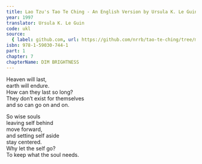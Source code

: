 ```yaml
---
title: Lao Tzu's Tao Te Ching - An English Version by Ursula K. Le Guin
year: 1997
translator: Ursula K. Le Guin
code: ukl
source:
  { label: github.com, url: https://github.com/nrrb/tao-te-ching/tree/master }
isbn: 978-1-59030-744-1
part: 1
chapter: 7
chapterName: DIM BRIGHTNESS
---
```


Heaven will last,  
earth will endure.  
How can they last so long?  
They don’t exist for themselves  
and so can go on and on.

So wise souls  
leaving self behind  
move forward,  
and setting self aside  
stay centered.  
Why let the self go?  
To keep what the soul needs.
